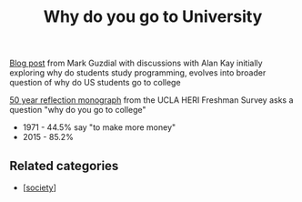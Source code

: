 ﻿---
title: Why do you go to University
---
[Blog post](https://computinged.wordpress.com/2020/06/17/why-do-students-study-computing-especially-programming/) from Mark Guzdial with discussions with Alan Kay initially exploring why do students study programming, evolves into broader question of why do US students go to college

[50 year reflection monograph](https://www.heri.ucla.edu/monographs/50YearTrendsMonograph2016.pdf) from the UCLA HERI Freshman Survey asks a question "why do you go to college"

- 1971 - 44.5% say "to make more money"
- 2015 - 85.2%

## Related categories

- [[society]]




[//begin]: # "Autogenerated link references for markdown compatibility"
[society]: society "Society"
[//end]: # "Autogenerated link references"